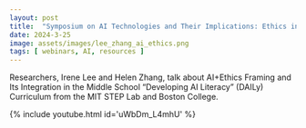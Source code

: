 ```yaml
---
layout: post
title:  "Symposium on AI Technologies and Their Implications: Ethics in AI Education"
date: 2024-3-25
image: assets/images/lee_zhang_ai_ethics.png
tags: [ webinars, AI, resources ]
---
```


Researchers, Irene Lee and Helen Zhang, talk about AI+Ethics Framing and Its Integration in the Middle School “Developing AI Literacy” (DAILy) Curriculum from the MIT STEP Lab and Boston College.

<div class="col-12 col-md-9 col-lg-9 mb-9 gx-1">

{% include youtube.html id='uWbDm_L4mhU' %}
</div>
<br/>
<br/>

<br>
<br>
